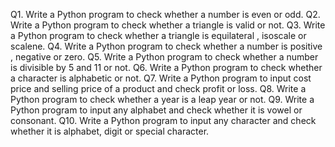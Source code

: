 Q1. Write a Python program to check whether a number is even or odd.
Q2. Write a Python program to check whether a triangle is valid or not.
Q3. Write a Python program to check whether a triangle is equilateral , isoscale  or scalene.
Q4. Write a Python program to check whether a number is positive , negative or zero.
Q5. Write a Python program to check whether a number is divisible by 5 and 11 or not.
Q6. Write a Python program to check whether a character is alphabetic or not.
Q7. Write a Python program to input cost price and selling price of a product and check profit or loss.
Q8. Write a Python program to check whether a year is a leap year or not.
Q9. Write a Python program to input any alphabet and check whether it is vowel or consonant.
Q10. Write a Python program to input any character and check whether it is alphabet, digit or special character.

